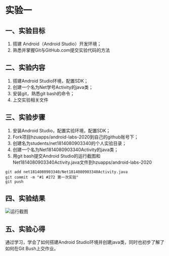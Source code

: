# 实验一
## 一、实验目标
1. 搭建 Android（Android Studio）开发环境；
2. 熟悉并掌握Git与GitHub.com提交实验代码的方法 

## 二、实验内容
1. 搭建Android Studio环境，配置SDK；
2. 创建一个名为Net学号Activity的java类；
3. 安装git，熟悉git bash的命令；
4. 上交实验相关文件

## 三、实验步骤
1. 安装Android Studio，配置实验环境，配置SDK；
2. Fork项目hzuapps/android-labs-2020到自己的github账号下；
3. 创建名为students/net1814080903340的个人实验目录；
4. 创建一个名为Net1814080903340Activity的java类；
5. 用git bash提交Android Studio的运行截图和Net1814080903340Activity.java文件到hzuapps/android-labs-2020
```shell
git add net1814080903340/Net1814080903340Activity.java
git commit -m "#1 #272 第一次实验"
git push
```

## 四、实验结果
![运行截图](https://github.com/88hua/android-labs-2020/blob/master/students/net1814080903340/test01.png)

## 五、实验心得
通过学习，学会了如何搭建Android Studio环境并创建java类，同时也初步了解了如何在Git Bush上交作业。
